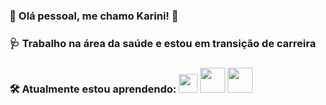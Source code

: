 ### 🦋 Olá pessoal, me chamo Karini! 🦋
### 🩺 Trabalho na área da saúde e estou em transição de carreira
### 🛠️ Atualmente estou aprendendo: <img loading="lazy" src="https://cdn.jsdelivr.net/gh/devicons/devicon@latest/icons/javascript/javascript-original.svg" width="30" height="30">  <img loading="lazy" src="https://cdn.jsdelivr.net/gh/devicons/devicon@latest/icons/html5/html5-plain-wordmark.svg" width="40" height="40">  <img loading="lazy" src="https://cdn.jsdelivr.net/gh/devicons/devicon@latest/icons/css3/css3-original.svg" width="40" height="40">  







      
<!--
**Karini90/Karini90** is a ✨ _special_ ✨ repository because its `README.md` (this file) appears on your GitHub profile.

Here are some ideas to get you started:

- 🔭 I’m currently working on ...
- 🌱 I’m currently learning ...
- 👯 I’m looking to collaborate on ...
- 🤔 I’m looking for help with ...
- 💬 Ask me about ...
- 📫 How to reach me: ...
- 😄 Pronouns: ...
- ⚡ Fun fact: ...
-->

